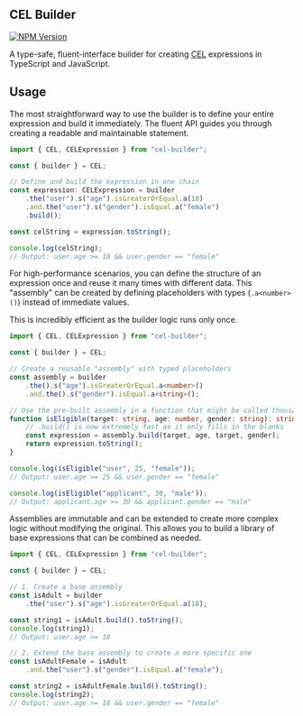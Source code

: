 ## CEL Builder

[![NPM Version](https://img.shields.io/npm/v/cel-builder.svg)](https://www.npmjs.com/package/cel-builder)

A type-safe, fluent-interface builder for creating [CEL](https://cel-spec.dev/) expressions in TypeScript and JavaScript.

## Usage

The most straightforward way to use the builder is to define your entire expression and build it immediately. The fluent API guides you through creating a readable and maintainable statement.

```ts
import { CEL, CELExpression } from "cel-builder";

const { builder } = CEL;

// Define and build the expression in one chain
const expression: CELExpression = builder
	.the("user").s("age").isGreaterOrEqual.a(18)
	.and.the("user").s("gender").isEqual.a("female")
	.build();

const celString = expression.toString();

console.log(celString);
// Output: user.age >= 18 && user.gender == "female"
```

For high-performance scenarios, you can define the structure of an expression once and reuse it many times with different data. This "assembly" can be created by defining placeholders with types (`.a<number>()`) instead of immediate values.

This is incredibly efficient as the builder logic runs only once.

```ts
import { CEL, CELExpression } from "cel-builder";

const { builder } = CEL;

// Create a reusable "assembly" with typed placeholders
const assembly = builder
	.the().s("age").isGreaterOrEqual.a<number>()
	.and.the().s("gender").isEqual.a<string>();

// Use the pre-built assembly in a function that might be called thousands of times
function isEligible(target: string, age: number, gender: string): string {
	// .build() is now extremely fast as it only fills in the blanks
	const expression = assembly.build(target, age, target, gender);
	return expression.toString();
}

console.log(isEligible("user", 25, "female"));
// Output: user.age >= 25 && user.gender == "female"

console.log(isEligible("applicant", 30, "male"));
// Output: applicant.age >= 30 && applicant.gender == "male"
```

Assemblies are immutable and can be extended to create more complex logic without modifying the original. This allows you to build a library of base expressions that can be combined as needed.

```ts
import { CEL, CELExpression } from "cel-builder";

const { builder } = CEL;

// 1. Create a base assembly
const isAdult = builder
	.the("user").s("age").isGreaterOrEqual.a(18);

const string1 = isAdult.build().toString();
console.log(string1);
// Output: user.age >= 18

// 2. Extend the base assembly to create a more specific one
const isAdultFemale = isAdult
	.and.the("user").s("gender").isEqual.a("female");

const string2 = isAdultFemale.build().toString();
console.log(string2);
// Output: user.age >= 18 && user.gender == "female"
```
